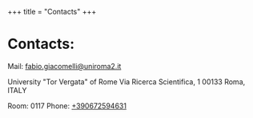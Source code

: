 +++
title = "Contacts"
+++



# Contacts:
Mail: [fabio.giacomelli@uniroma2.it](mailto:fabio.giacomelli@uniroma2.it)

University "Tor Vergata" of Rome
Via Ricerca Scientifica, 1
00133 Roma, ITALY

Room: 0117
Phone: [+390672594631](tel:+390672594631)